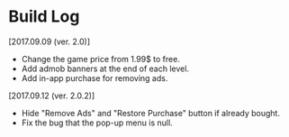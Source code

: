 # Build Log

[2017.09.09 (ver. 2.0)]
* Change the game price from 1.99$ to free.
* Add admob banners at the end of each level.
* Add in-app purchase for removing ads.

[2017.09.12 (ver. 2.0.2)]
* Hide "Remove Ads" and "Restore Purchase" button if already bought.
* Fix the bug that the pop-up menu is null.
